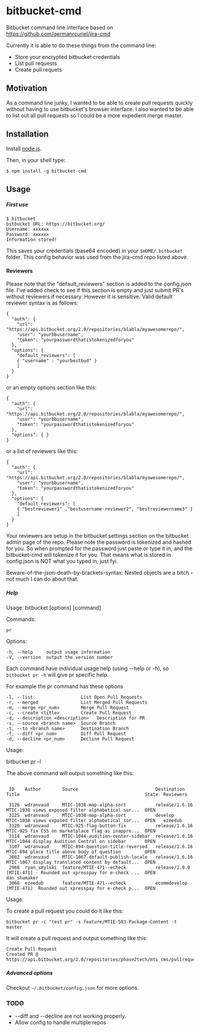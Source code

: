 bitbucket-cmd
========

  Bitbucket command line interface  based on https://github.com/germanrcuriel/jira-cmd

  Currently it is able to do these things from the command line: 
  * Store your encrypted bitbucket credentials
  * List pull requests
  * Create pull requets

## Motivation

  As a command line junky, I wanted to be able to create pull requests quickly without having to use bitbucket's browser interface.  I also wanted to be able to list out all pull requests so I could be a more expedient merge master.

## Installation

Install [node.js](http://nodejs.org/).

Then, in your shell type:

    $ npm install -g bitbucket-cmd

## Usage

##### First use

    $ bitbucket
    bitbucket URL: https://bitbucket.org/
    Username: xxxxxx
    Password: xxxxxx
    Information stored!

This saves your credentials (base64 encoded) in your `$HOME/.bitbucket` folder.
This config behavior was used from the jira-cmd repo listed above.

#### Reviewers

Please note that the "default_reviewers" section is added to the config.json file.  I've added check to see if this section is empty and just submit PR's without reviewers if necessary.  However it is sensitive.  Valid default reviewer syntax is as follows:

```
{
  "auth": {
    "url": "https://api.bitbucket.org/2.0/repositories/blabla/myawesomerepo/",
    "user": "yourbbusername",
    "token": "yourpasswordthatistokenizedforyou"
  },
  "options": {
    "default_reviewers": [
    { "username" : "yourbestbud" }
    ]
  }
}

```

or an empty options section like this:
```
{
  "auth": {
    "url": "https://api.bitbucket.org/2.0/repositories/blabla/myawesomerepo/",
    "user": "yourbbusername",
    "token": "yourpasswordthatistokenizedforyou"
  },
  "options": { }
}

```
or a list of reviewers like this:
```
{
  "auth": {
    "url": "https://api.bitbucket.org/2.0/repositories/blabla/myawesomerepo/",
    "user": "yourbbusername",
    "token": "yourpasswordthatistokenizedforyou"
  },
  "options": {
    "default_reviewers": [
    { "bestreviewer1" ,"bestusername-reviewer2", "bestreviewername3" }
    ]
  }
}
```

Your reviewers are setup in the bitbucket settings section on the bitbucket admin page of the repo.
Please note the password is tokenized and hashed for you.   So when prompted for the password
just paste or type it in, and the bitbucket-cmd will tokenize it for you. That means what 
is stored in config.json is NOT what you typed in,  just fyi.

Beware-of-the-json-death-by-brackets-syntax: Nested objects are a bitch - not much I can do about that. 

##### Help

Usage: bitbucket [options] [command]

  Commands:

    pr 

  Options:

    -h, --help     output usage information
    -V, --version  output the version number

Each command have individual usage help (using --help or -h), so `bitbucket pr -h` will give pr specific help. 

For example the pr command has these options

    -l, --list                  List Open Pull Requests
    -r, --merged                List Merged Pull Requests
    -m, --merge <pr_num>        Merge Pull Request
    -c, --create <title>        Create Pull Request
    -d, --description <description>   Description for PR 
    -s, --source <branch name>  Source Branch
    -t, --to <branch name>      Destination Branch
    -f, --diff <pr_num>         Diff Pull Request
    -d, --decline <pr_num>      Decline Pull Request

Usage:

bitbucket pr -l

The above command will output something like this:
```

 ID    Author        Source                             Destination     Title                                               State  Reviewers    

 3126  wdranvaud     MTIC-1038-map-alpha-sort           release/1.6.16  MTIC-1038 views exposed filter alphabetical sor...  OPEN                
 3125  wdranvaud     MTIC-1038-map-alpha-sort           develop         MTIC-1038 views exposed filter alphabetical sor...  OPEN   ezeedub      
 3120  wdranvaud     MTIC-925-flag-button-fix           release/1.6.16  MTIC-925 fix CSS on marketplace flag as inappro...  OPEN                
 3114  wdranvaud     MTIC-1044-audition-center-sidebar  release/1.6.16  MTIC-1044 display Audition Central on sidebar       OPEN                
 3107  wdranvaud     MTIC-894-question-title-reversed   release/1.6.16  MTIC-894 place title above body of question         OPEN                
 3082  wdranvaud     MTIC-1067-default-publish-locale   release/1.6.16  MTIC-1067 display translated content by default...  OPEN                
 2968  ryan_smylski  feature/MTIE-471--echeck           release/2.0.0   [MTIE-471] - Rounded out xpresspay for e-check ...  OPEN   dan_shumaker 
 3066  ezeedub       feature/MTIE-471--echeck           ecommdevelop    [MTIE-471]  Rounded out xpresspay for e-check p...  OPEN                
```

Usage:

To create a pull request you could do it like this:

```
bitbucket pr -c "test pr" -s feature/MTIE-503-Package-Content -t master
```

It will create a pull request and output something like this:
```
Create Pull Request
Created PR @ https://api.bitbucket.org/2.0/repositories/phase2tech/mti_cms/pullrequests/3127
```


##### Advanced options
Checkout ```~/.bitbucket/config.json``` for more options.

### TODO
  * --diff and --decline are not working properly.
  * Allow config to handle multiple repos
